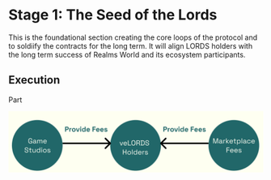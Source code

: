 # Stage 1: The Seed of the Lords
This is the foundational section creating the core loops of the protocol and to soldiify the contracts for the long term. It will align LORDS holders with the long term success of Realms World and its ecosystem participants.

## Execution
Part


![phase1](https://github.com/Calcutatator/TLP/blob/main/Images/Phase1.png)